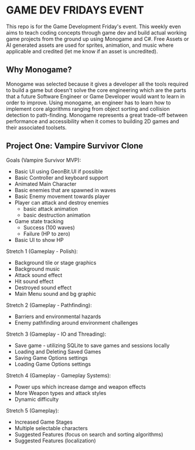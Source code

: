 # GAME DEV FRIDAYS EVENT

This repo is for the Game Development Friday's event. This weekly even aims to teach coding concepts through game dev and build actual working game projects from the ground up using Monogame and C#. Free Assets or AI generated assets are used for sprites, animation, and music where applicable and credited (let me know if an asset is uncredited). 

## Why Monogame?
Monogame was selected because it gives a developer all the tools required to build a game but doesn't solve the core engineering which are the parts that a future Software Engineer or Game Developer would want to learn in order to improve. Using monogame, an engineer has to learn how to implement core algorithms ranging from object sorting and collision detection to path-finding. Monogame represents a great trade-off between performance and accessibility when it comes to building 2D games and their associated toolsets. 

## Project One: Vampire Survivor Clone
Goals (Vampire Survivor MVP):
* Basic UI using GeonBit.UI if possible
* Basic Controller and keyboard support
* Animated Main Character
* Basic enemies that are spawned in waves
* Basic Enemy movement towards player 
* Player can attack and destroy enemies 
    - basic attack animation
    - basic destruction animation
* Game state tracking
    - Success (100 waves)
	- Failure (HP to zero)
* Basic UI to show HP 

Stretch 1 (Gameplay - Polish):
* Background tile or stage graphics
* Background music
* Attack sound effect
* Hit sound effect
* Destroyed sound effect
* Main Menu sound and bg graphic 

Stretch 2 (Gameplay - Pathfinding):
* Barriers and environmental hazards
* Enemy pathfinding around environment challenges

Stretch 3 (Gameplay - IO and Threading):
* Save game -  utilizing SQLite to save games and sessions locally
* Loading and Deleting Saved Games
* Saving Game Options settings
* Loading Game Options settings

Stretch 4 (Gameplay - Gameplay Systems):
* Power ups which increase damge and weapon effects
* More Weapon types and attack styles
* Dynamic difficulty

Stretch 5 (Gameplay):
* Increased Game Stages
* Multiple selectable characters
* Suggested Features (focus on search and sorting algorithms)
* Suggested Features (localization)

